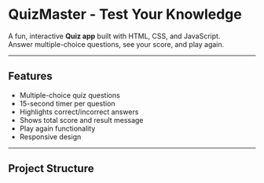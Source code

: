 # QuizMaster - Test Your Knowledge

A fun, interactive **Quiz app** built with HTML, CSS, and JavaScript.  
Answer multiple-choice questions, see your score, and play again.

---

## Features

- Multiple-choice quiz questions
- 15-second timer per question
- Highlights correct/incorrect answers
- Shows total score and result message
- Play again functionality
- Responsive design

---

## Project Structure

